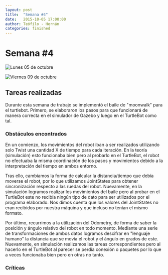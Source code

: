 ```yaml
---
layout: post
title:  "Semana #4"
date:   2015-10-05 17:00:00
author: Teófilo - Hernán
categories: finished
---
```


# Semana #4

![Lunes 05 de octubre]({{site.baseurl}}/assets/week-progress/week04_01.jpg)

![Viernes 09 de octubre]({{site.baseurl}}/assets/week-progress/week04_02.jpg)

## Tareas realizadas
Durante esta semana de trabajo se implementó el baile de "moonwalk" para el turtlebot. Primero, se elaboraron los pasos para que funcionará de manera correcta en el simulador de Gazebo y luego en el TurtleBot como tal.

### Obstáculos encontrados
En un comienzo, los movimientos del robot iban a ser realizados utilizando solo Twist una cantidad X de tiempo para cada iteración. En la teoría (simulación) esto funcionaba bien pero al probarlo en el TurtleBot, el robot no efectuaba la misma coordinación de los pasos y movimientos debido a la interpretación del tiempo en ambos entorno.

Tras ello, cambiamos la forma de calcular la distancia/tiempo que debía moverse el robot, por lo que utilizamos JointStates para obtener sincronización respecto a las ruedas del robot. Nuevamente, en la simulación logramos realizar los movimientos del baile pero al probar en el TurtleBot este no recibía ningún tipo de dato para ser utilizados por el programa elaborado. Nos dimos cuenta que los valores del JointStates no eran recibidos por nuestra máquina y que incluso no tenían el mismo formato.

Por último, recurrimos a la utilización del Odometry, de forma de saber la posición y ángulo relativo del robot en todo momento. Mediante una serie de transformaciones de ambos datos logramos descifrar en "lenguaje humano" la distancia que se movía el robot y el ángulo en grados de este. Nuevamente, en simulación realizamos las tareas correspondientes pero al hacerlo en el TurtleBot al parecer se perdía conexión o paquetes por lo que a veces funcionaba bien pero en otras no tanto. 

### Críticas
